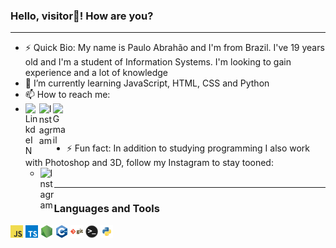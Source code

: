 ### Hello, visitor👋! How are you?

<hr>

- ⚡ Quick Bio: My name is Paulo Abrahão and I'm from Brazil. I've 19 years old and I'm a student of Information Systems. I'm looking to gain experience and a lot of knowledge
- 🌱 I’m currently learning JavaScript, HTML, CSS and Python
- 📫 How to reach me:  
- <a target="_blank" href="https://www.linkedin.com/in/paulo-abrah%C3%A3o-841445206/">
    <img align="left" alt="LinkdeIN" width="22px" src="https://cdn.jsdelivr.net/npm/simple-icons@v3/icons/linkedin.svg" />
  </a>  <a target="_blank" href="https://www.instagram.com/paulo_abh/?hl=pt-br">
            <img align="left" alt="Instagram" width="22px" src="https://cdn.jsdelivr.net/npm/simple-icons@v3/icons/instagram.svg" />
          </a>    <a target="_blank" href="mailto:pauloabrahao96@gmail.com">
                    <img align="left" alt="Gmail" width="22px" src="https://cdn.jsdelivr.net/npm/simple-icons@v3/icons/gmail.svg" />
                  </a>
 
 <br>
             
- ⚡ Fun fact: In addition to studying programming I also work with Photoshop and 3D, follow my Instagram to stay  tooned:
     - <a target="_blank" href="https://www.instagram.com/createdby_abh/?hl=pt-br">
         <img align="left" alt="Instagram" width="22px" src="https://cdn.jsdelivr.net/npm/simple-icons@v3/icons/instagram.svg" />
       </a>
<hr>

<h3> Languages and Tools </h3>
<code><img height="20" src="https://raw.githubusercontent.com/github/explore/80688e429a7d4ef2fca1e82350fe8e3517d3494d/topics/javascript/javascript.png"></code>
<code><img height="20" src="https://raw.githubusercontent.com/github/explore/80688e429a7d4ef2fca1e82350fe8e3517d3494d/topics/typescript/typescript.png"></code>
<code><img height="20" src="https://raw.githubusercontent.com/github/explore/80688e429a7d4ef2fca1e82350fe8e3517d3494d/topics/nodejs/nodejs.png"></code>
<code><img height="20" src="https://raw.githubusercontent.com/github/explore/80688e429a7d4ef2fca1e82350fe8e3517d3494d/topics/cpp/cpp.png"></code>
<code><img height="20" src="https://raw.githubusercontent.com/github/explore/80688e429a7d4ef2fca1e82350fe8e3517d3494d/topics/git/git.png"></code>
<code><img height="20" src="https://raw.githubusercontent.com/github/explore/80688e429a7d4ef2fca1e82350fe8e3517d3494d/topics/terminal/terminal.png"></code>
<code><img height="20" src="https://raw.githubusercontent.com/github/explore/80688e429a7d4ef2fca1e82350fe8e3517d3494d/topics/python/python.png"></code>
